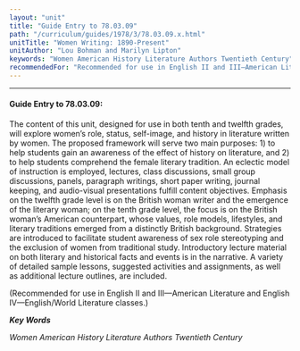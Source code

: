 ```yaml
---
layout: "unit"
title: "Guide Entry to 78.03.09"
path: "/curriculum/guides/1978/3/78.03.09.x.html"
unitTitle: "Women Writing: 1890-Present"
unitAuthor: "Lou Bohman and Marilyn Lipton"
keywords: "Women American History Literature Authors Twentieth Century"
recommendedFor: "Recommended for use in English II and III—American Literature and English IV—English/World Literature classes."
---
```

<body>
<hr/>
 <h4>
  Guide Entry to 78.03.09:
 </h4>
 The content of this unit, designed for use in both tenth and twelfth grades, will explore women’s role, status, self-image, and history in literature written by women.  The proposed framework will serve two main purposes: 1) to help students gain an awareness of the effect of history on literature, and 2) to help students comprehend the female literary tradition.  An eclectic model of instruction is employed, lectures, class discussions, small group discussions, panels, paragraph writings, short paper writing, journal keeping, and audio-visual presentations fulfill content objectives.  Emphasis on the twelfth grade level is on the British woman writer and the emergence of the literary woman; on the tenth grade level, the focus is on the British woman’s American counterpart, whose values, role models, lifestyles, and literary traditions emerged from a distinctly British background.  Strategies are introduced to facilitate student awareness of sex role stereotyping and the exclusion of women from traditional study.  Introductory lecture material on both literary and historical facts and events is in the narrative.  A variety of detailed sample lessons, suggested activities and assignments, as well as additional lecture outlines, are included.
 <p>
  (Recommended for use in English II and III—American Literature and English IV—English/World Literature classes.)
 </p>
<p>
  <b>
   <i>
    Key Words
   </i>
  </b>
  <br/>
 </p>
 <p>
  <i>
   Women American History Literature Authors Twentieth Century
  </i>
 </p>

</body>